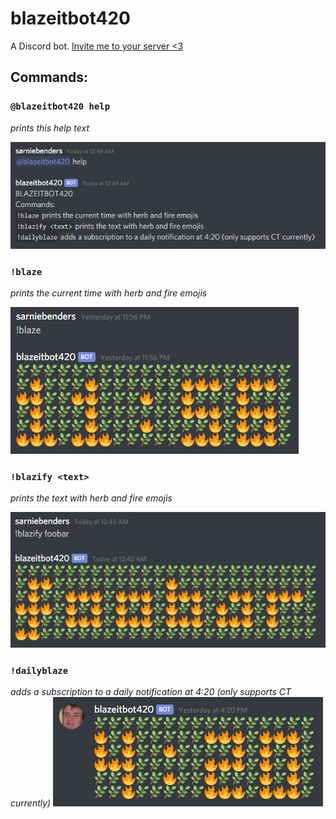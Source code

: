 # blazeitbot420
A Discord bot. [Invite me to your server <3](https://discordapp.com/api/oauth2/authorize?client_id=685938555360641050&permissions=10240&scope=bot)

## Commands:
### `@blazeitbot420 help`
*prints this help text*

![help command output](./docs/help.png)

### `!blaze`
*prints the current time with herb and fire emojis*

![!blaze command output spelling 11:56](./docs/blaze.png)

### `!blazify <text>`
*prints the text with herb and fire emojis*

![!blazify command output spelling foobar](./docs/blazify.png)

### `!dailyblaze`
*adds a subscription to a daily notification at 4:20 (only supports CT currently)*
![!dailyblaze command output](./docs/dailyblaze.png)
